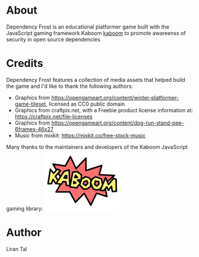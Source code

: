 # About

Dependency Frost is an educational platformer game built with the JavaScript gaming framework Kaboom [kaboom](https://kaboomjs.com) to promote awareenss of security in open source dependencies

# Credits

Dependency Frost features a collection of media assets that helped build the game and I'd like to thank the following authors:

- Graphics from https://opengameart.org/content/winter-platformer-game-tileset, licensed as CC0 public domain
- Graphics from craftpix.net, with a Freebie product license information at: https://craftpix.net/file-licenses
- Graphics from https://opengameart.org/content/dog-run-stand-pee-6frames-46x27
- Music from mixkit: https://mixkit.co/free-stock-music

Many thanks to the maintainers and developers of the Kaboom JavaScript gaming library:
![kaboom](learn/kaboom.png)

# Author

Liran Tal 